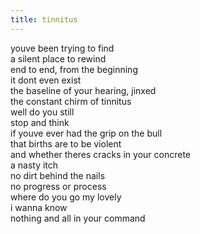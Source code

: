 ```yaml
---
title: tinnitus
---
```

youve been trying to find\
a silent place to rewind\
end to end, from the beginning\
it dont even exist\
the baseline of your hearing, jinxed\
the constant chirm of tinnitus\
well do you still\
stop and think\
if youve ever had the grip on the bull\
that births are to be violent\
and whether theres cracks in your concrete\
a nasty itch\
no dirt behind the nails\
no progress or process\
where do you go my lovely\
i wanna know\
nothing and all in your command
